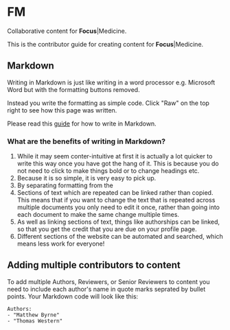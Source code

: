 # FM
Collaborative content for **Focus**|Medicine.

This is the contributor guide for creating content for **Focus**|Medicine.

## Markdown

Writing in Markdown is just like writing in a word processor e.g. Microsoft Word but with the formatting buttons removed.

Instead you write the formatting as simple code. Click "Raw" on the top right to see how this page was written.

Please read this [guide](https://github.com/adam-p/markdown-here/wiki/Markdown-Cheatsheet#code) for how to write in Markdown.

### What are the benefits of writing in Markdown?

1. While it may seem conter-intuitive at first it is actually a lot quicker to write this way once you have got the hang of it. This is because you do not need to click to make things bold or to change headings etc.
1. Because it is so simple, it is very easy to pick up.
1. By separating formatting from the 
1. Sections of text which are repeated can be linked rather than copied. This means that if you want to change the text that is repeated across multiple documents you only need to edit it once, rather than going into each document to make the same change multiple times.
1. As well as linking sections of text, things like authorships can be linked, so that you get the credit that you are due on your profile page.
1. Different sections of the website can be automated and searched, which means less work for everyone!

## Adding multiple contributors to content

To add multiple Authors, Reviewers, or Senior Reviewers to content you need to include each author's name in quote marks seprated by bullet points. Your Markdown code will look like this:

```
Authors:
- "Matthew Byrne"
- "Thomas Western"
```

